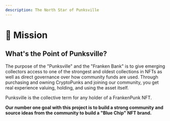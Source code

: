 ```yaml
---
description: The North Star of Punksville
---
```


# 👾 Mission

## What's the Point of Punksville?

The purpose of the "Punksville" and the "Franken Bank"  is to give emerging collectors access to one of the strongest and oldest collections in NFTs as well as direct governance over how community funds are used. Through purchasing and owning CryptoPunks and joining our community, you get real experience valuing, holding, and using the asset itself.&#x20;

Punksville is the collective term for any holder of a FrankenPunk NFT.&#x20;

**Our number one goal with this project is to build a strong community  and source ideas from the community to build a "Blue Chip" NFT brand.**&#x20;

